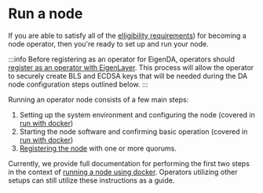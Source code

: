 

# Run a node

If you are able to satisfy all of the [elligibility requirements](../requirements/)) for becoming a node operator, then you're ready to set up and run your node. 

:::info
Before registering as an operator for EigenDA, operators should [register as an operator with EigenLayer](https://docs.eigenlayer.xyz/operator-guides/operator-installation). This process will allow the operator to securely create BLS and ECDSA keys that will be needed during the DA node configuration steps outlined below.
:::

Running an operator node consists of a few main steps:
1. Setting up the system environment and configuring the node (covered in [run with docker](./run-with-docker/))
2. Starting the node software and confirming basic operation (covered in [run with docker](./run-with-docker/))
3. [Registering the node](./registration/) with one or more quorums. 

Currently, we provide full documentation for performing the first two steps in the context of [running a node using docker](./run-with-docker/). Operators utilizing other setups can still utilize these instructions as a guide. 



